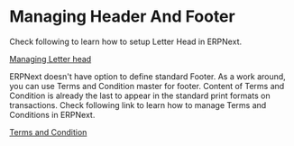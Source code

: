 <!-- add-breadcrumbs -->
# Managing Header And Footer

Check following to learn how to setup Letter Head in ERPNext.

[Managing Letter head](/docs/user/manual/en/setting-up/setup-wizard/step-5-letterhead-and-logo)

ERPNext doesn't have option to define standard Footer. As a work around, you can use Terms and Condition master for footer. Content of Terms and Condition is already the last to appear in the standard print formats on transactions. Check following link to learn how to manage Terms and Conditions in ERPNext.

[Terms and Condition](/docs/user/manual/en/setting-up/print/terms-and-conditions)
